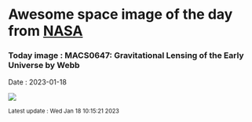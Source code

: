 
# Awesome space image of the day from [NASA](https://api.nasa.gov/)

### Today image : MACS0647: Gravitational Lensing of the Early Universe by Webb
Date : 2023-01-18

![](https://apod.nasa.gov/apod/image/2301/MacsClusterLens_Webb_960.jpg)

<small>Latest update : Wed Jan 18 10:15:21 2023</small>
        